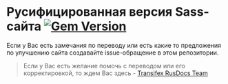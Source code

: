 # Русифицированная версия Sass-сайта [![Gem Version](https://badge.fury.io/rb/sass.png)](http://badge.fury.io/rb/sass)



Если у Вас есть замечания по переводу или есть какие то предложения по улучшению сайта
создавайте issue-обращение в этом репозитории.

>Если у Вас есть желание помочь с переводом или его корректировкой, то ждем Вас здесь - [Transifex RusDocs Team](https://www.transifex.com/rusdocs/public/)

